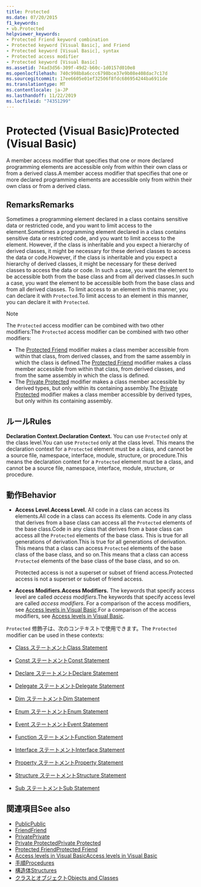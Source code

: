 ```yaml
---
title: Protected
ms.date: 07/20/2015
f1_keywords:
- vb.Protected
helpviewer_keywords:
- Protected Friend keyword combination
- Protected keyword [Visual Basic], and Friend
- Protected keyword [Visual Basic], syntax
- Protected access modifier
- Protected keyword [Visual Basic]
ms.assetid: 74ad3d56-309f-49d2-b60c-1d0157d010e8
ms.openlocfilehash: 740c998b8a6ccc6798bce37e9b08e408dac7c17d
ms.sourcegitcommit: 17ee6605e01ef32506f8fdc686954244ba6911de
ms.translationtype: MT
ms.contentlocale: ja-JP
ms.lasthandoff: 11/22/2019
ms.locfileid: "74351299"
---
```

# <a name="protected-visual-basic"></a><span data-ttu-id="b2d04-102">Protected (Visual Basic)</span><span class="sxs-lookup"><span data-stu-id="b2d04-102">Protected (Visual Basic)</span></span>

<span data-ttu-id="b2d04-103">A member access modifier that specifies that one or more declared programming elements are accessible only from within their own class or from a derived class.</span><span class="sxs-lookup"><span data-stu-id="b2d04-103">A member access modifier that specifies that one or more declared programming elements are accessible only from within their own class or from a derived class.</span></span>

## <a name="remarks"></a><span data-ttu-id="b2d04-104">Remarks</span><span class="sxs-lookup"><span data-stu-id="b2d04-104">Remarks</span></span>

<span data-ttu-id="b2d04-105">Sometimes a programming element declared in a class contains sensitive data or restricted code, and you want to limit access to the element.</span><span class="sxs-lookup"><span data-stu-id="b2d04-105">Sometimes a programming element declared in a class contains sensitive data or restricted code, and you want to limit access to the element.</span></span> <span data-ttu-id="b2d04-106">However, if the class is inheritable and you expect a hierarchy of derived classes, it might be necessary for these derived classes to access the data or code.</span><span class="sxs-lookup"><span data-stu-id="b2d04-106">However, if the class is inheritable and you expect a hierarchy of derived classes, it might be necessary for these derived classes to access the data or code.</span></span> <span data-ttu-id="b2d04-107">In such a case, you want the element to be accessible both from the base class and from all derived classes.</span><span class="sxs-lookup"><span data-stu-id="b2d04-107">In such a case, you want the element to be accessible both from the base class and from all derived classes.</span></span> <span data-ttu-id="b2d04-108">To limit access to an element in this manner, you can declare it with `Protected`.</span><span class="sxs-lookup"><span data-stu-id="b2d04-108">To limit access to an element in this manner, you can declare it with `Protected`.</span></span>

> [!NOTE]
> <span data-ttu-id="b2d04-109">The `Protected` access modifier can be combined with two other modifiers:</span><span class="sxs-lookup"><span data-stu-id="b2d04-109">The `Protected` access modifier can be combined with two other modifiers:</span></span>
>
> - <span data-ttu-id="b2d04-110">The [Protected Friend](protected-friend.md) modifier makes a class member accessible from within that class, from derived classes, and from the same assembly in which the class is defined.</span><span class="sxs-lookup"><span data-stu-id="b2d04-110">The [Protected Friend](protected-friend.md) modifier makes a class member accessible from within that class, from derived classes, and from the same assembly in which the class is defined.</span></span>
> - <span data-ttu-id="b2d04-111">The [Private Protected](private-protected.md) modifier makes a class member accessible by derived types, but only within its containing assembly.</span><span class="sxs-lookup"><span data-stu-id="b2d04-111">The [Private Protected](private-protected.md) modifier makes a class member accessible by derived types, but only within its containing assembly.</span></span>

## <a name="rules"></a><span data-ttu-id="b2d04-112">ルール</span><span class="sxs-lookup"><span data-stu-id="b2d04-112">Rules</span></span>

<span data-ttu-id="b2d04-113">**Declaration Context.**</span><span class="sxs-lookup"><span data-stu-id="b2d04-113">**Declaration Context.**</span></span> <span data-ttu-id="b2d04-114">You can use `Protected` only at the class level.</span><span class="sxs-lookup"><span data-stu-id="b2d04-114">You can use `Protected` only at the class level.</span></span> <span data-ttu-id="b2d04-115">This means the declaration context for a `Protected` element must be a class, and cannot be a source file, namespace, interface, module, structure, or procedure.</span><span class="sxs-lookup"><span data-stu-id="b2d04-115">This means the declaration context for a `Protected` element must be a class, and cannot be a source file, namespace, interface, module, structure, or procedure.</span></span>

## <a name="behavior"></a><span data-ttu-id="b2d04-116">動作</span><span class="sxs-lookup"><span data-stu-id="b2d04-116">Behavior</span></span>

- <span data-ttu-id="b2d04-117">**Access Level.**</span><span class="sxs-lookup"><span data-stu-id="b2d04-117">**Access Level.**</span></span> <span data-ttu-id="b2d04-118">All code in a class can access its elements.</span><span class="sxs-lookup"><span data-stu-id="b2d04-118">All code in a class can access its elements.</span></span> <span data-ttu-id="b2d04-119">Code in any class that derives from a base class can access all the `Protected` elements of the base class.</span><span class="sxs-lookup"><span data-stu-id="b2d04-119">Code in any class that derives from a base class can access all the `Protected` elements of the base class.</span></span> <span data-ttu-id="b2d04-120">This is true for all generations of derivation.</span><span class="sxs-lookup"><span data-stu-id="b2d04-120">This is true for all generations of derivation.</span></span> <span data-ttu-id="b2d04-121">This means that a class can access `Protected` elements of the base class of the base class, and so on.</span><span class="sxs-lookup"><span data-stu-id="b2d04-121">This means that a class can access `Protected` elements of the base class of the base class, and so on.</span></span>

     <span data-ttu-id="b2d04-122">Protected access is not a superset or subset of friend access.</span><span class="sxs-lookup"><span data-stu-id="b2d04-122">Protected access is not a superset or subset of friend access.</span></span>

- <span data-ttu-id="b2d04-123">**Access Modifiers.**</span><span class="sxs-lookup"><span data-stu-id="b2d04-123">**Access Modifiers.**</span></span> <span data-ttu-id="b2d04-124">The keywords that specify access level are called *access modifiers*.</span><span class="sxs-lookup"><span data-stu-id="b2d04-124">The keywords that specify access level are called *access modifiers*.</span></span> <span data-ttu-id="b2d04-125">For a comparison of the access modifiers, see [Access levels in Visual Basic](../../../visual-basic/programming-guide/language-features/declared-elements/access-levels.md).</span><span class="sxs-lookup"><span data-stu-id="b2d04-125">For a comparison of the access modifiers, see [Access levels in Visual Basic](../../../visual-basic/programming-guide/language-features/declared-elements/access-levels.md).</span></span>

<span data-ttu-id="b2d04-126">`Protected` 修飾子は、次のコンテキストで使用できます。</span><span class="sxs-lookup"><span data-stu-id="b2d04-126">The `Protected` modifier can be used in these contexts:</span></span>

- [<span data-ttu-id="b2d04-127">Class ステートメント</span><span class="sxs-lookup"><span data-stu-id="b2d04-127">Class Statement</span></span>](../../../visual-basic/language-reference/statements/class-statement.md)

- [<span data-ttu-id="b2d04-128">Const ステートメント</span><span class="sxs-lookup"><span data-stu-id="b2d04-128">Const Statement</span></span>](../../../visual-basic/language-reference/statements/const-statement.md)

- [<span data-ttu-id="b2d04-129">Declare ステートメント</span><span class="sxs-lookup"><span data-stu-id="b2d04-129">Declare Statement</span></span>](../../../visual-basic/language-reference/statements/declare-statement.md)

- [<span data-ttu-id="b2d04-130">Delegate ステートメント</span><span class="sxs-lookup"><span data-stu-id="b2d04-130">Delegate Statement</span></span>](../../../visual-basic/language-reference/statements/delegate-statement.md)

- [<span data-ttu-id="b2d04-131">Dim ステートメント</span><span class="sxs-lookup"><span data-stu-id="b2d04-131">Dim Statement</span></span>](../../../visual-basic/language-reference/statements/dim-statement.md)

- [<span data-ttu-id="b2d04-132">Enum ステートメント</span><span class="sxs-lookup"><span data-stu-id="b2d04-132">Enum Statement</span></span>](../../../visual-basic/language-reference/statements/enum-statement.md)

- [<span data-ttu-id="b2d04-133">Event ステートメント</span><span class="sxs-lookup"><span data-stu-id="b2d04-133">Event Statement</span></span>](../../../visual-basic/language-reference/statements/event-statement.md)

- [<span data-ttu-id="b2d04-134">Function ステートメント</span><span class="sxs-lookup"><span data-stu-id="b2d04-134">Function Statement</span></span>](../../../visual-basic/language-reference/statements/function-statement.md)

- [<span data-ttu-id="b2d04-135">Interface ステートメント</span><span class="sxs-lookup"><span data-stu-id="b2d04-135">Interface Statement</span></span>](../../../visual-basic/language-reference/statements/interface-statement.md)

- [<span data-ttu-id="b2d04-136">Property ステートメント</span><span class="sxs-lookup"><span data-stu-id="b2d04-136">Property Statement</span></span>](../../../visual-basic/language-reference/statements/property-statement.md)

- [<span data-ttu-id="b2d04-137">Structure ステートメント</span><span class="sxs-lookup"><span data-stu-id="b2d04-137">Structure Statement</span></span>](../../../visual-basic/language-reference/statements/structure-statement.md)

- [<span data-ttu-id="b2d04-138">Sub ステートメント</span><span class="sxs-lookup"><span data-stu-id="b2d04-138">Sub Statement</span></span>](../../../visual-basic/language-reference/statements/sub-statement.md)

## <a name="see-also"></a><span data-ttu-id="b2d04-139">関連項目</span><span class="sxs-lookup"><span data-stu-id="b2d04-139">See also</span></span>

- [<span data-ttu-id="b2d04-140">Public</span><span class="sxs-lookup"><span data-stu-id="b2d04-140">Public</span></span>](../../../visual-basic/language-reference/modifiers/public.md)
- [<span data-ttu-id="b2d04-141">Friend</span><span class="sxs-lookup"><span data-stu-id="b2d04-141">Friend</span></span>](../../../visual-basic/language-reference/modifiers/friend.md)
- [<span data-ttu-id="b2d04-142">Private</span><span class="sxs-lookup"><span data-stu-id="b2d04-142">Private</span></span>](../../../visual-basic/language-reference/modifiers/private.md)
- [<span data-ttu-id="b2d04-143">Private Protected</span><span class="sxs-lookup"><span data-stu-id="b2d04-143">Private Protected</span></span>](private-protected.md)
- [<span data-ttu-id="b2d04-144">Protected Friend</span><span class="sxs-lookup"><span data-stu-id="b2d04-144">Protected Friend</span></span>](protected-friend.md)
- [<span data-ttu-id="b2d04-145">Access levels in Visual Basic</span><span class="sxs-lookup"><span data-stu-id="b2d04-145">Access levels in Visual Basic</span></span>](../../../visual-basic/programming-guide/language-features/declared-elements/access-levels.md)
- [<span data-ttu-id="b2d04-146">手順</span><span class="sxs-lookup"><span data-stu-id="b2d04-146">Procedures</span></span>](../../../visual-basic/programming-guide/language-features/procedures/index.md)
- [<span data-ttu-id="b2d04-147">構造体</span><span class="sxs-lookup"><span data-stu-id="b2d04-147">Structures</span></span>](../../../visual-basic/programming-guide/language-features/data-types/structures.md)
- [<span data-ttu-id="b2d04-148">クラスとオブジェクト</span><span class="sxs-lookup"><span data-stu-id="b2d04-148">Objects and Classes</span></span>](../../../visual-basic/programming-guide/language-features/objects-and-classes/index.md)
